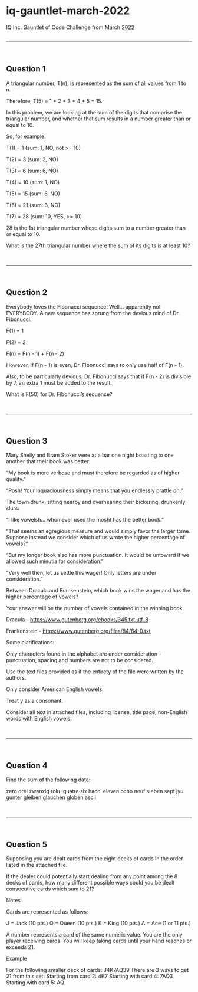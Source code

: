# iq-gauntlet-march-2022
IQ Inc. Gauntlet of Code Challenge from March 2022
<br>
<br>

***

<br>

## Question 1
A triangular number, T(n), is represented as the sum of all values from 1 to n.

Therefore, T(5) = 1 + 2 + 3 + 4 + 5 = 15.



In this problem, we are looking at the sum of the digits that comprise the triangular number, and whether that sum results in a number greater than or equal to 10.



So, for example:

T(1) = 1 (sum: 1, NO, not >= 10)

T(2) = 3 (sum: 3, NO)

T(3) = 6 (sum: 6, NO)

T(4) = 10 (sum: 1, NO)

T(5) = 15 (sum: 6, NO)

T(6) = 21 (sum: 3, NO)

T(7) = 28 (sum: 10, YES, >= 10)

28 is the 1st triangular number whose digits sum to a number greater than or equal to 10.



What is the 27th triangular number where the sum of its digits is at least 10?

<br>

***

<br>

## Question 2
Everybody loves the Fibonacci sequence!  Well… apparently not EVERYBODY.  A new sequence has sprung from the devious mind of Dr. Fibonucci.



F(1) = 1

F(2) = 2

F(n) = F(n - 1) + F(n - 2)

However, if F(n - 1) is even, Dr. Fibonucci says to only use half of F(n - 1).  

Also, to be particularly devious, Dr. Fibonucci says that if F(n - 2) is divisible by 7, an extra 1 must be added to the result.



What is F(50) for Dr. Fibonucci’s sequence?

<br>

***

<br>


## Question 3
Mary Shelly and Bram Stoker were at a bar one night boasting to one another that their book was better.

“My book is more verbose and must therefore be regarded as of higher quality.”

“Posh! Your loquaciousness simply means that you endlessly prattle on.”

The town drunk, sitting nearby and overhearing their bickering, drunkenly slurs:

“I like vowelsh… whomever used the mosht <hic> has the better book.”

“That seems an egregious measure and would simply favor the larger tome.  Suppose instead we consider which of us wrote the higher percentage of vowels?”

“But my longer book also has more punctuation.  It would be untoward if we allowed such minutia for consideration.”

“Very well then, let us settle this wager! Only letters are under consideration.”

Between Dracula and Frankenstein, which book wins the wager and has the higher percentage of vowels?  



Your answer will be the number of vowels contained in the winning book.



Dracula - https://www.gutenberg.org/ebooks/345.txt.utf-8

Frankenstein - https://www.gutenberg.org/files/84/84-0.txt



Some clarifications:

Only characters found in the alphabet are under consideration - punctuation, spacing and numbers are not to be considered.

Use the text files provided as if the entirety of the file were written by the authors.

Only consider American English vowels.

Treat y as a consonant.

Consider all text in attached files, including license, title page, non-English words with English vowels.

<br>

***

<br>

## Question 4
Find the sum of the following data:


zero
drei
zwanzig
roku
quatre
six
hachi
eleven
ocho
neuf
sieben
sept
jyu
gunter
gleiben
glauchen
globen
ascii

<br>

***

<br>

## Question 5
Supposing you are dealt cards from the eight decks of cards in the order listed in the attached file.

If the dealer could potentially start dealing from any point among the 8 decks of cards, how many different possible ways could you be dealt consecutive cards which sum to 21?



Notes

Cards are represented as follows:

J = Jack (10 pts.)
Q = Queen (10 pts.)
K = King (10 pts.)
A = Ace (1 or 11 pts.)

A number represents a card of the same numeric value.
You are the only player receiving cards.
You will keep taking cards until your hand reaches or exceeds 21.



Example

For the following smaller deck of cards: J4K7AQ39
There are 3 ways to get 21 from this set:
Starting from card 2: 4K7
Starting with card 4: 7AQ3
Starting with card 5: AQ

